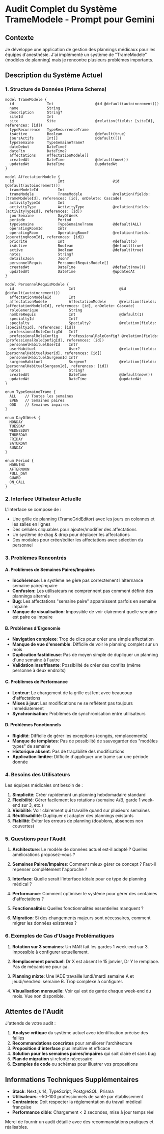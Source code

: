 # Audit Complet du Système TrameModele - Prompt pour Gemini

## Contexte

Je développe une application de gestion des plannings médicaux pour les équipes d'anesthésie. J'ai implémenté un système de "TrameModele" (modèles de planning) mais je rencontre plusieurs problèmes importants.

## Description du Système Actuel

### 1. Structure de Données (Prisma Schema)

```prisma
model TrameModele {
  id               Int                   @id @default(autoincrement())
  name             String
  description      String?
  siteId           Int
  site             Site                  @relation(fields: [siteId], references: [id])
  typeRecurrence   TypeRecurrenceTrame
  isActive         Boolean               @default(true)
  joursActifs      Int[]                 @default([])
  typeSemaine      TypeSemaineTrame?
  dateDebut        DateTime?
  dateFin          DateTime?
  affectations     AffectationModele[]
  createdAt        DateTime              @default(now())
  updatedAt        DateTime              @updatedAt
}

model AffectationModele {
  id                    Int                      @id @default(autoincrement())
  trameModeleId         Int
  trameModele           TrameModele              @relation(fields: [trameModeleId], references: [id], onDelete: Cascade)
  activityTypeId        Int
  activityType          ActivityType             @relation(fields: [activityTypeId], references: [id])
  jourSemaine           DayOfWeek
  periode               Period
  typeSemaine           TypeSemaineTrame         @default(ALL)
  operatingRoomId       Int?
  operatingRoom         OperatingRoom?           @relation(fields: [operatingRoomId], references: [id])
  priorite              Int                      @default(5)
  isActive              Boolean                  @default(true)
  active                Boolean                  @default(true)
  notes                 String?
  detailsJson           Json?
  personnelRequis       PersonnelRequisModele[]
  createdAt             DateTime                 @default(now())
  updatedAt             DateTime                 @updatedAt
}

model PersonnelRequisModele {
  id                         Int                    @id @default(autoincrement())
  affectationModeleId        Int
  affectationModele          AffectationModele      @relation(fields: [affectationModeleId], references: [id], onDelete: Cascade)
  roleGenerique              String
  nombreRequis               Int                    @default(1)
  specialtyId                Int?
  specialty                  Specialty?             @relation(fields: [specialtyId], references: [id])
  professionalRoleConfigId   Int?
  professionalRoleConfig     ProfessionalRoleConfig? @relation(fields: [professionalRoleConfigId], references: [id])
  personnelHabituelUserId    Int?
  userHabituel               User?                  @relation(fields: [personnelHabituelUserId], references: [id])
  personnelHabituelSurgeonId Int?
  surgeonHabituel            Surgeon?               @relation(fields: [personnelHabituelSurgeonId], references: [id])
  notes                      String?
  createdAt                  DateTime               @default(now())
  updatedAt                  DateTime               @updatedAt
}

enum TypeSemaineTrame {
  ALL    // Toutes les semaines
  EVEN   // Semaines paires
  ODD    // Semaines impaires
}

enum DayOfWeek {
  MONDAY
  TUESDAY
  WEDNESDAY
  THURSDAY
  FRIDAY
  SATURDAY
  SUNDAY
}

enum Period {
  MORNING
  AFTERNOON
  FULL_DAY
  GUARD
  ON_CALL
}
```

### 2. Interface Utilisateur Actuelle

L'interface se compose de :

- Une grille de planning (TrameGridEditor) avec les jours en colonnes et les salles en lignes
- Des cellules cliquables pour ajouter/modifier des affectations
- Un système de drag & drop pour déplacer les affectations
- Des modales pour créer/éditer les affectations avec sélection du personnel

### 3. Problèmes Rencontrés

#### A. Problèmes de Semaines Paires/Impaires

- **Incohérence**: Le système ne gère pas correctement l'alternance semaine paire/impaire
- **Confusion**: Les utilisateurs ne comprennent pas comment définir des plannings alternés
- **Bug**: Les affectations "semaine paire" apparaissent parfois en semaine impaire
- **Manque de visualisation**: Impossible de voir clairement quelle semaine est paire ou impaire

#### B. Problèmes d'Ergonomie

- **Navigation complexe**: Trop de clics pour créer une simple affectation
- **Manque de vue d'ensemble**: Difficile de voir le planning complet sur un mois
- **Duplication fastidieuse**: Pas de moyen simple de dupliquer un planning d'une semaine à l'autre
- **Validation insuffisante**: Possibilité de créer des conflits (même personne à deux endroits)

#### C. Problèmes de Performance

- **Lenteur**: Le chargement de la grille est lent avec beaucoup d'affectations
- **Mises à jour**: Les modifications ne se reflètent pas toujours immédiatement
- **Synchronisation**: Problèmes de synchronisation entre utilisateurs

#### D. Problèmes Fonctionnels

- **Rigidité**: Difficile de gérer les exceptions (congés, remplacements)
- **Manque de templates**: Pas de possibilité de sauvegarder des "modèles types" de semaine
- **Historique absent**: Pas de traçabilité des modifications
- **Application limitée**: Difficile d'appliquer une trame sur une période donnée

### 4. Besoins des Utilisateurs

Les équipes médicales ont besoin de :

1. **Simplicité**: Créer rapidement un planning hebdomadaire standard
2. **Flexibilité**: Gérer facilement les rotations (semaine A/B, garde 1 week-end sur 3, etc.)
3. **Visibilité**: Voir clairement qui travaille quand sur plusieurs semaines
4. **Réutilisabilité**: Dupliquer et adapter des plannings existants
5. **Fiabilité**: Éviter les erreurs de planning (doublons, absences non couvertes)

### 5. Questions pour l'Audit

1. **Architecture**: Le modèle de données actuel est-il adapté ? Quelles améliorations proposez-vous ?

2. **Semaines Paires/Impaires**: Comment mieux gérer ce concept ? Faut-il repenser complètement l'approche ?

3. **Interface**: Quelle serait l'interface idéale pour ce type de planning médical ?

4. **Performance**: Comment optimiser le système pour gérer des centaines d'affectations ?

5. **Fonctionnalités**: Quelles fonctionnalités essentielles manquent ?

6. **Migration**: Si des changements majeurs sont nécessaires, comment migrer les données existantes ?

### 6. Exemples de Cas d'Usage Problématiques

1. **Rotation sur 3 semaines**: Un MAR fait les gardes 1 week-end sur 3. Impossible à configurer actuellement.

2. **Remplacement ponctuel**: Dr X est absent le 15 janvier, Dr Y le remplace. Pas de mécanisme pour ça.

3. **Planning mixte**: Une IADE travaille lundi/mardi semaine A et jeudi/vendredi semaine B. Trop complexe à configurer.

4. **Visualisation mensuelle**: Voir qui est de garde chaque week-end du mois. Vue non disponible.

## Attentes de l'Audit

J'attends de votre audit :

1. **Analyse critique** du système actuel avec identification précise des failles
2. **Recommandations concrètes** pour améliorer l'architecture
3. **Proposition d'interface** plus intuitive et efficace
4. **Solution pour les semaines paires/impaires** qui soit claire et sans bug
5. **Plan de migration** si refonte nécessaire
6. **Exemples de code** ou schémas pour illustrer vos propositions

## Informations Techniques Supplémentaires

- **Stack**: Next.js 14, TypeScript, PostgreSQL, Prisma
- **Utilisateurs**: ~50-100 professionnels de santé par établissement
- **Contraintes**: Doit respecter la réglementation du travail médical française
- **Performance cible**: Chargement < 2 secondes, mise à jour temps réel

Merci de fournir un audit détaillé avec des recommandations pratiques et réalisables.

